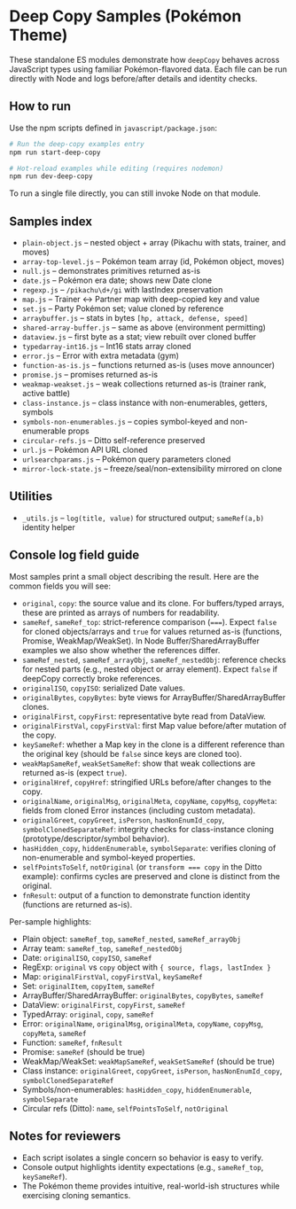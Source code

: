 # Deep Copy Samples (Pokémon Theme)

These standalone ES modules demonstrate how `deepCopy` behaves across JavaScript types using familiar Pokémon-flavored data. Each file can be run directly with Node and logs before/after details and identity checks.

## How to run

Use the npm scripts defined in `javascript/package.json`:

```bash
# Run the deep-copy examples entry
npm run start-deep-copy

# Hot-reload examples while editing (requires nodemon)
npm run dev-deep-copy
```

To run a single file directly, you can still invoke Node on that module.

## Samples index

- `plain-object.js` – nested object + array (Pikachu with stats, trainer, and moves)
- `array-top-level.js` – Pokémon team array (id, Pokémon object, moves)
- `null.js` – demonstrates primitives returned as-is
- `date.js` – Pokémon era date; shows new Date clone
- `regexp.js` – `/pikachu\d+/gi` with lastIndex preservation
- `map.js` – Trainer ↔ Partner map with deep-copied key and value
- `set.js` – Party Pokémon set; value cloned by reference
- `arraybuffer.js` – stats in bytes `[hp, attack, defense, speed]`
- `shared-array-buffer.js` – same as above (environment permitting)
- `dataview.js` – first byte as a stat; view rebuilt over cloned buffer
- `typedarray-int16.js` – Int16 stats array cloned
- `error.js` – Error with extra metadata (gym)
- `function-as-is.js` – functions returned as-is (uses move announcer)
- `promise.js` – promises returned as-is
- `weakmap-weakset.js` – weak collections returned as-is (trainer rank, active battle)
- `class-instance.js` – class instance with non-enumerables, getters, symbols
- `symbols-non-enumerables.js` – copies symbol-keyed and non-enumerable props
- `circular-refs.js` – Ditto self-reference preserved
- `url.js` – Pokémon API URL cloned
- `urlsearchparams.js` – Pokémon query parameters cloned
- `mirror-lock-state.js` – freeze/seal/non-extensibility mirrored on clone

## Utilities

- `_utils.js` – `log(title, value)` for structured output; `sameRef(a,b)` identity helper

## Console log field guide

Most samples print a small object describing the result. Here are the common fields you will see:

- `original`, `copy`: the source value and its clone. For buffers/typed arrays, these are printed as arrays of numbers for readability.
- `sameRef`, `sameRef_top`: strict-reference comparison (`===`). Expect `false` for cloned objects/arrays and `true` for values returned as-is (functions, Promise, WeakMap/WeakSet). In Node Buffer/SharedArrayBuffer examples we also show whether the references differ.
- `sameRef_nested`, `sameRef_arrayObj`, `sameRef_nestedObj`: reference checks for nested parts (e.g., nested object or array element). Expect `false` if deepCopy correctly broke references.
- `originalISO`, `copyISO`: serialized Date values.
- `originalBytes`, `copyBytes`: byte views for ArrayBuffer/SharedArrayBuffer clones.
- `originalFirst`, `copyFirst`: representative byte read from DataView.
- `originalFirstVal`, `copyFirstVal`: first Map value before/after mutation of the copy.
- `keySameRef`: whether a Map key in the clone is a different reference than the original key (should be `false` since keys are cloned too).
- `weakMapSameRef`, `weakSetSameRef`: show that weak collections are returned as-is (expect `true`).
- `originalHref`, `copyHref`: stringified URLs before/after changes to the copy.
- `originalName`, `originalMsg`, `originalMeta`, `copyName`, `copyMsg`, `copyMeta`: fields from cloned Error instances (including custom metadata).
- `originalGreet`, `copyGreet`, `isPerson`, `hasNonEnumId_copy`, `symbolClonedSeparateRef`: integrity checks for class-instance cloning (prototype/descriptor/symbol behavior).
- `hasHidden_copy`, `hiddenEnumerable`, `symbolSeparate`: verifies cloning of non-enumerable and symbol-keyed properties.
- `selfPointsToSelf`, `notOriginal` (or `transform === copy` in the Ditto example): confirms cycles are preserved and clone is distinct from the original.
- `fnResult`: output of a function to demonstrate function identity (functions are returned as-is).

Per-sample highlights:

- Plain object: `sameRef_top`, `sameRef_nested`, `sameRef_arrayObj`
- Array team: `sameRef_top`, `sameRef_nestedObj`
- Date: `originalISO`, `copyISO`, `sameRef`
- RegExp: `original` vs `copy` object with `{ source, flags, lastIndex }`
- Map: `originalFirstVal`, `copyFirstVal`, `keySameRef`
- Set: `originalItem`, `copyItem`, `sameRef`
- ArrayBuffer/SharedArrayBuffer: `originalBytes`, `copyBytes`, `sameRef`
- DataView: `originalFirst`, `copyFirst`, `sameRef`
- TypedArray: `original`, `copy`, `sameRef`
- Error: `originalName`, `originalMsg`, `originalMeta`, `copyName`, `copyMsg`, `copyMeta`, `sameRef`
- Function: `sameRef`, `fnResult`
- Promise: `sameRef` (should be true)
- WeakMap/WeakSet: `weakMapSameRef`, `weakSetSameRef` (should be true)
- Class instance: `originalGreet`, `copyGreet`, `isPerson`, `hasNonEnumId_copy`, `symbolClonedSeparateRef`
- Symbols/non-enumerables: `hasHidden_copy`, `hiddenEnumerable`, `symbolSeparate`
- Circular refs (Ditto): `name`, `selfPointsToSelf`, `notOriginal`

## Notes for reviewers

- Each script isolates a single concern so behavior is easy to verify.
- Console output highlights identity expectations (e.g., `sameRef_top`, `keySameRef`).
- The Pokémon theme provides intuitive, real-world-ish structures while exercising cloning semantics.
